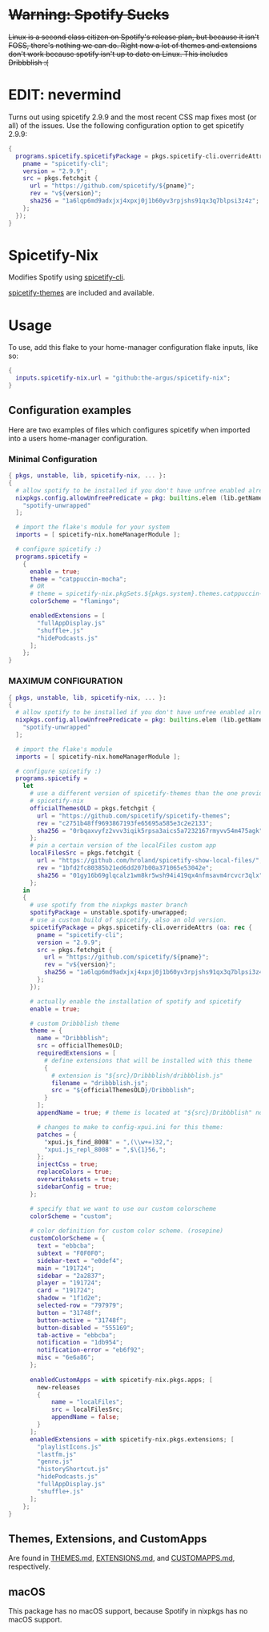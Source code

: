 # ~~Warning: Spotify Sucks~~
~~Linux is a second class citizen on Spotify's release plan, but because it isn't FOSS, there's nothing we can do. Right now a lot of themes and extensions don't work because spotify isn't up to date on Linux. This includes Dribbblish :(~~

# EDIT: nevermind
Turns out using spicetify 2.9.9 and the most recent CSS map fixes most (or all) of the issues. Use the following configuration option to get spicetify 2.9.9:
```nix
{
  programs.spicetify.spicetifyPackage = pkgs.spicetify-cli.overrideAttrs (oa: rec {
    pname = "spicetify-cli";
    version = "2.9.9";
    src = pkgs.fetchgit {
      url = "https://github.com/spicetify/${pname}";
      rev = "v${version}";
      sha256 = "1a6lqp6md9adxjxj4xpxj0j1b60yv3rpjshs91qx3q7blpsi3z4z";
    };
  });
}
```
# Spicetify-Nix

Modifies Spotify using [spicetify-cli](https://github.com/khanhas/spicetify-cli).

[spicetify-themes](https://github.com/morpheusthewhite/spicetify-themes) are included and available.

# Usage

To use, add this flake to your home-manager configuration flake inputs, like so:
```nix
{
  inputs.spicetify-nix.url = "github:the-argus/spicetify-nix";
}
```
## Configuration examples

Here are two examples of files which configures spicetify when imported into a users home-manager configuration.

### Minimal Configuration
```nix
{ pkgs, unstable, lib, spicetify-nix, ... }:
{
  # allow spotify to be installed if you don't have unfree enabled already
  nixpkgs.config.allowUnfreePredicate = pkg: builtins.elem (lib.getName pkg) [
    "spotify-unwrapped"
  ];

  # import the flake's module for your system
  imports = [ spicetify-nix.homeManagerModule ];

  # configure spicetify :)
  programs.spicetify =
    {
      enable = true;
      theme = "catppuccin-mocha";
      # OR 
      # theme = spicetify-nix.pkgSets.${pkgs.system}.themes.catppuccin-mocha;
      colorScheme = "flamingo";

      enabledExtensions = [
        "fullAppDisplay.js"
        "shuffle+.js"
        "hidePodcasts.js"
      ];
    };
}
```

### MAXIMUM CONFIGURATION
```nix
{ pkgs, unstable, lib, spicetify-nix, ... }:
{
  # allow spotify to be installed if you don't have unfree enabled already
  nixpkgs.config.allowUnfreePredicate = pkg: builtins.elem (lib.getName pkg) [
    "spotify-unwrapped"
  ];

  # import the flake's module
  imports = [ spicetify-nix.homeManagerModule ];

  # configure spicetify :)
  programs.spicetify =
    let
      # use a different version of spicetify-themes than the one provided by
      # spicetify-nix
      officialThemesOLD = pkgs.fetchgit {
        url = "https://github.com/spicetify/spicetify-themes";
        rev = "c2751b48ff9693867193fe65695a585e3c2e2133";
        sha256 = "0rbqaxvyfz2vvv3iqik5rpsa3aics5a7232167rmyvv54m475agk";
      };
      # pin a certain version of the localFiles custom app
      localFilesSrc = pkgs.fetchgit {
        url = "https://github.com/hroland/spicetify-show-local-files/";
        rev = "1bfd2fc80385b21ed6dd207b00a371065e53042e";
        sha256 = "01gy16b69glqcalz1wm8kr5wsh94i419qx4nfmsavm4rcvcr3qlx";
      };
    in
    {
      # use spotify from the nixpkgs master branch
      spotifyPackage = unstable.spotify-unwrapped;
      # use a custom build of spicetify, also an old version.
      spicetifyPackage = pkgs.spicetify-cli.overrideAttrs (oa: rec {
        pname = "spicetify-cli";
        version = "2.9.9";
        src = pkgs.fetchgit {
          url = "https://github.com/spicetify/${pname}";
          rev = "v${version}";
          sha256 = "1a6lqp6md9adxjxj4xpxj0j1b60yv3rpjshs91qx3q7blpsi3z4z";
        };
      });

      # actually enable the installation of spotify and spicetify
      enable = true;

      # custom Dribbblish theme
      theme = {
        name = "Dribbblish";
        src = officialThemesOLD;
        requiredExtensions = [
          # define extensions that will be installed with this theme
          {
            # extension is "${src}/Dribbblish/dribbblish.js"
            filename = "dribbblish.js";
            src = "${officialThemesOLD}/Dribbblish";
          }
        ];
        appendName = true; # theme is located at "${src}/Dribbblish" not just "${src}"

        # changes to make to config-xpui.ini for this theme:
        patches = {
          "xpui.js_find_8008" = ",(\\w+=)32,";
          "xpui.js_repl_8008" = ",$\{1}56,";
        };
        injectCss = true;
        replaceColors = true;
        overwriteAssets = true;
        sidebarConfig = true;
      };

      # specify that we want to use our custom colorscheme
      colorScheme = "custom";
      
      # color definition for custom color scheme. (rosepine)
      customColorScheme = {
        text = "ebbcba";
        subtext = "F0F0F0";
        sidebar-text = "e0def4";
        main = "191724";
        sidebar = "2a2837";
        player = "191724";
        card = "191724";
        shadow = "1f1d2e";
        selected-row = "797979";
        button = "31748f";
        button-active = "31748f";
        button-disabled = "555169";
        tab-active = "ebbcba";
        notification = "1db954";
        notification-error = "eb6f92";
        misc = "6e6a86";
      };
      
      enabledCustomApps = with spicetify-nix.pkgs.apps; [
        new-releases
        {
            name = "localFiles";
            src = localFilesSrc;
            appendName = false;
        }
      ];
      enabledExtensions = with spicetify-nix.pkgs.extensions; [
        "playlistIcons.js"
        "lastfm.js"
        "genre.js"
        "historyShortcut.js"
        "hidePodcasts.js"
        "fullAppDisplay.js"
        "shuffle+.js"
      ];
    };
}
```

## Themes, Extensions, and CustomApps

Are found in [THEMES.md](./THEMES.md), [EXTENSIONS.md](./EXTENSIONS.md), and [CUSTOMAPPS.md](./CUSTOMAPPS.md), respectively.

## macOS
This package has no macOS support, because Spotify in nixpkgs has no macOS support.
